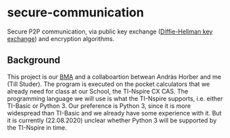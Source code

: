 # secure-communication
Secure P2P communication, via public key exchange ([Diffie-Hellman key exchange](https://en.wikipedia.org/wiki/Diffie%E2%80%93Hellman_key_exchange)) and encryption algorithms.

## Background
This project is our [BMA](https://www.bms-zuerich.ch/schule/aktivitaeten/berufsmaturitaetsarbeiten) and a collaboartion betwean Andràs Horber and me (Till Studer).
The program is executed on the pocket calculators that we already need for class at our School, the TI-Nspire CX CAS.
The programming language we will use is what the TI-Nspire supports, i.e. either TI-Basic or Python 3. 
Our preference is Python 3, since it is more widespread than TI-Basic and we already have some experience with it. But it is currently (22.08.2020) unclear whether Python 3 will be supported by the TI-Nspire in time.

